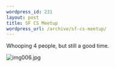 ```yaml
--- 
wordpress_id: 231
layout: post
title: SF CS Meetup
wordpress_url: /archive/sf-cs-meetup/
---
```


Whooping 4 people, but still a good time.<p class="blogmailrInlineImage"><img src="http://qgyen.net/blogs/blog/sf_cs_meetup/img006.jpg" alt="img006.jpg" /></p>
         
